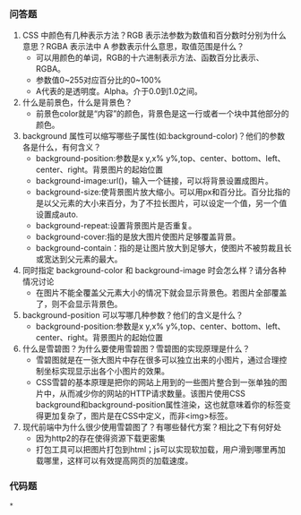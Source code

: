 ### 问答题
1. CSS 中颜色有几种表示方法？RGB 表示法参数为数值和百分数时分别为什么意思？RGBA 表示法中 A 参数表示什么意思，取值范围是什么？
    * 可以用颜色的单词，RGB的十六进制表示方法、函数百分比表示、RGBA。
    * 参数值0~255对应百分比的0~100%
    * A代表的是透明度。Alpha。介于0.0到1.0之间。
2. 什么是前景色，什么是背景色？
    * 前景色color就是“内容”的颜色，背景色是这一行或者一个块中其他部分的颜色。
3. background 属性可以缩写哪些子属性(如:background-color)？他们的参数各是什么，有何含义？
    * background-position:参数是x y,x% y%,top、center、bottom、left、center、right。背景图片的起始位置
    * background-image:url()，输入一个链接，可以将背景设置成图片。
    * background-size:使背景图片放大缩小。可以用px和百分比。百分比指的是以父元素的大小来百分，为了不拉长图片，可以设定一个值，另一个值设置成auto.
    * background-repeat:设置背景图片是否重复。
    * background-cover:指的是放大图片使图片足够覆盖背景。
    * background-contain：指的是让图片放大到足够大，使图片不被剪裁且长或宽达到父元素的最大。
4. 同时指定 background-color 和 background-image 时会怎么样？请分各种情况讨论
    * 在图片不能全覆盖父元素大小的情况下就会显示背景色。若图片全部覆盖了，则不会显示背景色。
5. background-position 可以写哪几种参数？他们的含义是什么？
    * background-position:参数是x y,x% y%,top、center、bottom、left、center、right。背景图片的起始位置
6. 什么是雪碧图？为什么要使用雪碧图？雪碧图的实现原理是什么？
    * 雪碧图就是在一张大图片中存在很多可以独立出来的小图片，通过合理控制坐标实现显示出各个小图片的效果。
    * CSS雪碧的基本原理是把你的网站上用到的一些图片整合到一张单独的图片中，从而减少你的网站的HTTP请求数量。该图片使用CSS background和background-position属性渲染，这也就意味着你的标签变得更加复杂了，图片是在CSS中定义，而非&lt;img>标签。
7. 现代前端中为什么很少使用雪碧图了？有哪些替代方案？相比之下有何好处
    * 因为http2的存在使得资源下载更密集
    * 打包工具可以把图片打包到html；js可以实现软加载，用户滑到哪里再加载哪里，这样可以有效提高网页的加载速度。

### 代码题

    * 